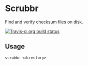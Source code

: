 # Scrubbr

Find and verify checksum files on disk.

[![Travis-ci.org build status](https://travis-ci.org/rillian/scrubbr.svg?branch=master)](https://travis-ci.org/rillian/scrubbr)

## Usage

`scrubbr <directory>`
